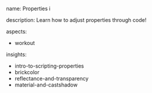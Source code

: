 name: Properties i

description: Learn how to adjust properties through code!

aspects:
- workout

insights:
- intro-to-scripting-properties
- brickcolor
- reflectance-and-transparency
- material-and-castshadow

